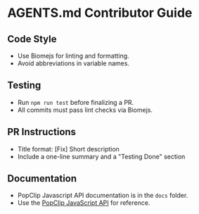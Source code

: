 # AGENTS.md Contributor Guide

## Code Style
- Use Biomejs for linting and formatting.
- Avoid abbreviations in variable names.

## Testing
- Run `npm run test` before finalizing a PR.
- All commits must pass lint checks via Biomejs.

## PR Instructions
- Title format: [Fix] Short description
- Include a one-line summary and a "Testing Done" section

## Documentation
- PopClip Javascript API documentation is in the `docs` folder.
- Use the [PopClip JavaScript API](https://pilotmoon.github.io/popclip-types/) for reference.